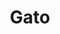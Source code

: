 ---
title: Gato
date: 
draft: false

# descripcion
description : Gato

materials: Plata 925

color: Plateado

dimensions: 3cm x 2,5cm

code: 02-14-0231

type: "Dijes"

categories: []

price: $2.720,00

# Images
# first image will be shown in the product page
images:
  # - image: "images/path_to_image"
  # La ubicacion de las imagenes es imagenes/Dijes/Dijes.Plata/02-14-0231-gato
  - image: "./images/dijes/plata/02-14-0231-gato.JPG"
---